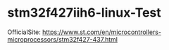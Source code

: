 # stm32f427iih6-linux-Test
OfficialSite: https://www.st.com/en/microcontrollers-microprocessors/stm32f427-437.html
